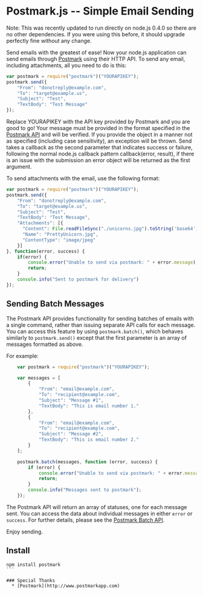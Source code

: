 # Postmark.js -- Simple Email Sending


Note: This was recently updated to run directly on node.js 0.4.0 so there are no other dependencies. If you were using this before, it should upgrade perfectly fine without any change. 

Send emails with the greatest of ease! Now your node.js application can send emails through [Postmark](http://www.postmarkapp.com) using their HTTP API. To send any email, including attachments, all you need to do is this:

```javascript
var postmark = require("postmark")("YOURAPIKEY");
postmark.send({
    "From": "donotreply@example.com", 
    "To": "target@example.us", 
    "Subject": "Test", 
    "TextBody": "Test Message"
});
```

Replace YOURAPIKEY with the API key provided by Postmark and you are good to go! 
Your message must be provided in the format specified in the [Postmark API](http://developer.postmarkapp.com/developer-build.html#message-format) and will be verified. 
If you provide the object in a manner not as specified (including case sensitivity), an exception will be thrown. 
Send takes a callback as the second parameter that indicates success or failure, following the normal node.js callback 
pattern callback(error, result), if there is an issue with the submission an error object will be returned as the first
argument. 

To send attachments with the email, use the following format:

```javascript
var postmark = require("postmark")("YOURAPIKEY");
postmark.send({
    "From": "donotreply@example.com", 
    "To": "target@example.us", 
    "Subject": "Test", 
    "TextBody": "Test Message",
    "Attachments": [{
      "Content": File.readFileSync("./unicorns.jpg").toString('base64'),
      "Name": "PrettyUnicorn.jpg",
      "ContentType": "image/jpeg"
    }]
}, function(error, success) {
    if(error) {
        console.error("Unable to send via postmark: " + error.message);
        return;
    }
    console.info("Sent to postmark for delivery")
});
```

## Sending Batch Messages

The Postmark API provides functionality for sending batches of emails with a single command, rather than issuing separate API calls for each message. You can access this feature by using `postmark.batch()`, which behaves similarly to `postmark.send()` except that the first parameter is an array of messages formatted as above.

For example:

```javascript
    var postmark = require("postmark")("YOURAPIKEY");

    var messages = [
        {
            "From": "email@example.com",
            "To": "recipient@example.com",
            "Subject": "Message #1",
            "TextBody": "This is email number 1."
        },
        {
            "From": "email@example.com",
            "To": "recipient@example.com",
            "Subject": "Message #2",
            "TextBody": "This is email number 2."
        }
    ];

    postmark.batch(messages, function (error, success) {
        if (error) {
            console.error("Unable to send via postmark: " + error.message);
            return;
        }
        console.info("Messages sent to postmark");
    });
```

The Postmark API will return an array of statuses, one for each message sent. You can access the data about individual messages in either `error` or `success`. For further details, please see the [Postmark Batch API](http://developer.postmarkapp.com/developer-build.html#batching-messages).

Enjoy sending.

## Install

````
npm install postmark
```

### Special Thanks
  * [Postmark](http://www.postmarkapp.com) 

